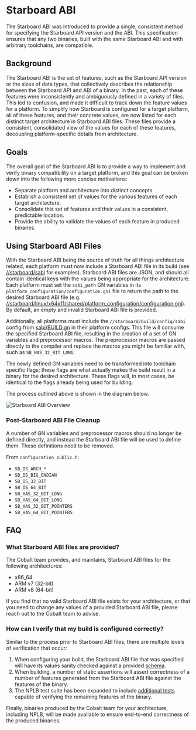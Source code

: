 # Starboard ABI

The Starboard ABI was introduced to provide a single, consistent method for
specifying the Starboard API version and the ABI. This specification ensures
that any two binaries, built with the same Starboard ABI and with arbitrary
toolchains, are compatible.

## Background

The Starboard ABI is the set of features, such as the Starboard API version or
the sizes of data types, that collectively describes the relationship between
the Starboard API and ABI of a binary. In the past, each of these features were
inconsistently and ambiguously defined in a variety of files. This led to
confusion, and made it difficult to track down the feature values for a
platform. To simplify how Starboard is configured for a target platform, all of
these features, and their concrete values, are now listed for each distinct
target architecture in Starboard ABI files. These files provide a consistent,
consolidated view of the values for each of these features, decoupling
platform-specific details from architecture.

## Goals

The overall goal of the Starboard ABI is to provide a way to implement and
verify binary compatibility on a target platform, and this goal can be broken
down into the following more concise motivations:

*   Separate platform and architecture into distinct concepts.
*   Establish a consistent set of values for the various features of each target
    architecture.
*   Consolidate this set of features and their values in a consistent,
    predictable location.
*   Provide the ability to validate the values of each feature in produced
    binaries.

## Using Starboard ABI Files

With the Starboard ABI being the source of truth for all things architecture
related, each platform must now include a Starboard ABI file in its build (see
[//starboard/sabi](../sabi)
for examples). Starboard ABI files are JSON, and should all contain identical
keys with the values being appropriate for the architecture. Each platform must
set the `sabi_path` GN variables in its
`platform_configuration/configuration.gni` file to return the path to the
desired Starboard ABI file (e.g.
[//starboard/linux/x64x11/shared/platform_configuration/configuration.gni](../linux/x64x11/shared/platform_configuration/configuration.gni)).
By default, an empty and invalid Starboard ABI file is provided.

Additionally, all platforms must include the `//starboard/build/config/sabi`
config from [sabi/BUILD.gn](../build/config/sabi/BUILD.gn)
in their platform configs. This file will consume the specified Starboard ABI
file, resulting in the creation of a set of GN variables and preprocessor
macros. The preprocessor macros are passed directly to the compiler and replace
the macros you might be familiar with, such as `SB_HAS_32_BIT_LONG`.

The newly defined GN variables need to be transformed into toolchain specific
flags; these flags are what actually makes the build result in a binary for the
desired architecture. These flags will, in most cases, be identical to the flags
already being used for building.

The process outlined above is shown in the diagram below.

![Starboard ABI Overview](resources/starboard_abi_overview.png)

### Post-Starboard ABI File Cleanup

A number of GN variables and preprocessor macros should no longer be defined
directly, and instead the Starboard ABI file will be used to define them. These
definitions need to be removed.

From `configuration_public.h`:

*   `SB_IS_ARCH_*`
*   `SB_IS_BIG_ENDIAN`
*   `SB_IS_32_BIT`
*   `SB_IS_64_BIT`
*   `SB_HAS_32_BIT_LONG`
*   `SB_HAS_64_BIT_LONG`
*   `SB_HAS_32_BIT_POINTERS`
*   `SB_HAS_64_BIT_POINTERS`

## FAQ

### What Starboard ABI files are provided?

The Cobalt team provides, and maintains, Starboard ABI files for the following
architectures:

*   x86\_64
*   ARM v7 (32-bit)
*   ARM v8 (64-bit)

If you find that no valid Starboard ABI file exists for your architecture, or
that you need to change any values of a provided Starboard ABI file, please
reach out to the Cobalt team to advise.

### How can I verify that my build is configured correctly?

Similar to the process prior to Starboard ABI files, there are multiple levels
of verification that occur:

1.  When configuring your build, the Starboard ABI file that was specified will
    have its values sanity checked against a provided
    [schema](../sabi/sabi.schema.json).
1.  When building, a number of static assertions will assert correctness of a
    number of features generated from the Starboard ABI file against the
    features of the binary.
1.  The NPLB test suite has been expanded to include [additional
    tests](../nplb/sabi/)
    capable of verifying the remaining features of the binary.

Finally, binaries produced by the Cobalt team for your architecture, including
NPLB, will be made available to ensure end-to-end correctness of the produced
binaries.
